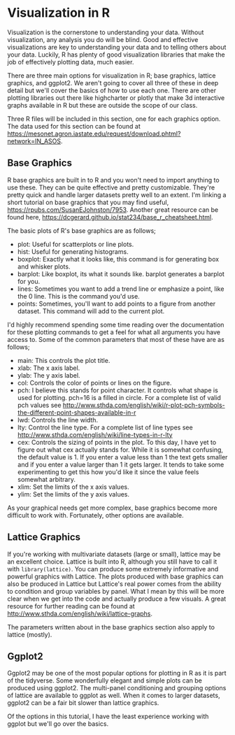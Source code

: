 # Visualization in R
  Visualization is the cornerstone to understanding your data. Without visualization, any analysis you do will be blind. Good and effective visualizations are key to understanding your data and to telling others about your data. Luckily, R has plenty of good visualization libraries that make the job of effectively plotting data, much easier.

  There are three main options for visualization in R; base graphics, lattice graphics, and ggplot2. We aren't going to cover all three of these in deep detail but we'll cover the basics of how to use each one. There are other plotting libraries out there like highcharter or plotly that make 3d interactive graphs available in R but these are outside the scope of our class.

  Three R files will be included in this section, one for each graphics option. The data used for this section can be found at https://mesonet.agron.iastate.edu/request/download.phtml?network=IN_ASOS.

## Base Graphics
  R base graphics are built in to R and you won't need to import anything to use these. They can be quite effective and pretty customizable. They're pretty quick and handle larger datasets pretty well to an extent. I'm linking a short tutorial on base graphics that you may find useful, https://rpubs.com/SusanEJohnston/7953. Another great resource can be found here, https://dcgerard.github.io/stat234/base_r_cheatsheet.html.

  The basic plots of R's base graphics are as follows;
  - plot: Useful for scatterplots or line plots.
  - hist: Useful for generating histograms.
  - boxplot: Exactly what it looks like, this command is for generating box and whisker plots.
  - barplot: Like boxplot, its what it sounds like. barplot generates a barplot for you.
  - lines: Sometimes you want to add a trend line or emphasize a point, like the 0 line. This is the command you'd use.
  - points: Sometimes, you'll want to add points to a figure from another dataset. This command will add to the current plot.

  I'd highly recommend spending some time reading over the documentation for these plotting commands to get a feel for what all arguments you have access to. Some of the common parameters that most of these have are as follows;
  - main: This controls the plot title.
  - xlab: The x axis label.
  - ylab: The y axis label.
  - col: Controls the color of points or lines on the figure.
  - pch: I believe this stands for point character. It controls what shape is used for plotting. pch=16 is a filled in circle. For a complete list of valid pch values see http://www.sthda.com/english/wiki/r-plot-pch-symbols-the-different-point-shapes-available-in-r
  - lwd: Controls the line width.
  - lty: Control the line type. For a complete list of line types see http://www.sthda.com/english/wiki/line-types-in-r-lty
  - cex: Controls the sizing of points in the plot. To this day, I have yet to figure out what cex actually stands for. While it is somewhat confusing, the default value is 1. If you enter a value less than 1 the text gets smaller and if you enter a value larger than 1 it gets larger. It tends to take some experimenting to get this how you'd like it since the value feels somewhat arbitrary.
  - xlim: Set the limits of the x axis values.
  - ylim: Set the limits of the y axis values.

  As your graphical needs get more complex, base graphics become more difficult to work with. Fortunately, other options are available.

## Lattice Graphics
  If you're working with multivariate datasets (large or small), lattice may be an excellent choice. Lattice is built into R, although you still have to call it with `library(lattice)`. You can produce some extremely informative and powerful graphics with Lattice. The plots produced with base graphics can also be produced in Lattice but Lattice's real power comes from the ability to condition and group variables by panel. What I mean by this will be more clear when we get into the code and actually produce a few visuals. A great resource for further reading can be found at http://www.sthda.com/english/wiki/lattice-graphs.

  The parameters written about in the base graphics section also apply to lattice (mostly).

## Ggplot2
  Ggplot2 may be one of the most popular options for plotting in R as it is part of the tidyverse. Some wonderfully elegant and simple plots can be produced using ggplot2. The multi-panel conditioning and grouping options of lattice are available to ggplot as well. When it comes to larger datasets, ggplot2 can be a fair bit slower than lattice graphics.
  
   Of the options in this tutorial, I have the least experience working with ggplot but we'll go over the basics.